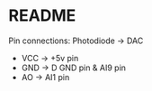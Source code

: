 # README

Pin connections:
Photodiode -> DAC
- VCC -> +5v pin
- GND -> D GND pin & AI9 pin
- AO -> AI1 pin